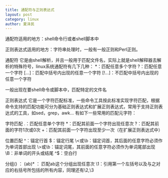 ```yaml
---
title: 通配符与正则表达式
layout: post
category: linux
author: 夏泽民
---
```

通配符适用的地方：shell命令行或者shell脚本中

正则表达式适用的地方：字符串处理时，一般有一般正则和Perl正则。

通配符
它是由shell解析，并且一般用于匹配文件名，实际上就是shell解释器去解析的特殊符号，linux系统通配符有几下几种：
*：匹配任意多个字符
?：匹配任意一个字符
[...]：匹配中括号内出现的任意一个字符
[!...]：不匹配中括号内出现的任意一个字符
 
一般出现在要shell命令或脚本中，匹配特定的文件名
 
 
正则表达式
它是一个字符匹配标准，一些命令工具按此标准实现字符匹配，根据命令支持的匹配功能可分为基础正则表达式和扩展正则表达式，常用于支持正则表达式的工具，如sed，grep，awk...
有如下一些常用的匹配元字符：
 
字符匹配
.：匹配任意单个字符
*：匹配其前面一个字符出现任意次
?：匹配其前面的字符1次或0次
+：匹配其前面一个字符出现至少一次（在扩展正则表达式中）
 
位置匹配
^：锚定行首
$：锚定行尾
\<或\b：锚定词首，其后面的任意字符必须作为单词首部出现
\>或\b：锚定词尾，其前面的任意字符必须作为单词尾部出现
\B：非单词的开头或结尾
^$：空白行
 
分组() ：
(ab)* ： 匹配ab这个分组出现任意次
\1：引用第一个左括号以及与之对应的右括号所包括的所有内容，同理还有\2,\3
<!-- more -->
